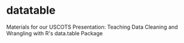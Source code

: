 # datatable
Materials for our USCOTS Presentation: Teaching Data Cleaning and Wrangling with R's data.table Package
